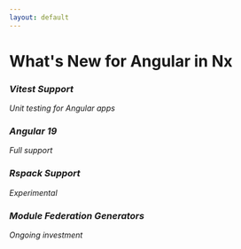 ```yaml
---
layout: default
---
```


# What's New for Angular in Nx

<div class="grid grid-cols-2 gap-8 mt-12">
  <div v-click class="feature-update">
    <i class="i-mdi-test-tube text-3xl text-green-500" />
    <h3 class="text-xl font-semibold mt-2">Vitest Support</h3>
    <p class="text-sm text-gray-600 dark:text-gray-400">Unit testing for Angular apps</p>
  </div>

  <div v-click class="feature-update">
    <i class="i-mdi-angular text-3xl text-red-500" />
    <h3 class="text-xl font-semibold mt-2">Angular 19</h3>
    <p class="text-sm text-gray-600 dark:text-gray-400">Full support</p>
  </div>

  <div v-click class="feature-update">
    <i class="i-mdi-rocket-launch text-3xl text-purple-500" />
    <h3 class="text-xl font-semibold mt-2">Rspack Support</h3>
    <p class="text-sm text-gray-600 dark:text-gray-400">Experimental</p>
  </div>

  <div v-click class="feature-update">
    <i class="i-mdi-cube-scan text-3xl text-blue-500" />
    <h3 class="text-xl font-semibold mt-2">Module Federation Generators</h3>
    <p class="text-sm text-gray-600 dark:text-gray-400">Ongoing investment</p>
  </div>
</div>

<style>
.feature-update {
  @apply p-6 rounded-xl border border-gray-200 dark:border-gray-700 text-center transition-all duration-200;
}
.feature-update:hover {
  @apply shadow-lg transform -translate-y-1;
}
</style>